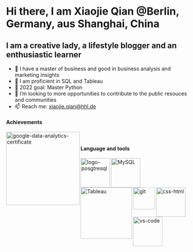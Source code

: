 # Hi there, I am Xiaojie Qian @Berlin, Germany, aus Shanghai, China

## I am a creative lady, a lifestyle blogger and an enthusiastic learner
- 👋 I have a master of business and good in business analysis and marketing insights 
- 👀 I am proficient in SQL and Tableau
- 🌱 2022 goal: Master Python 
- 💞️ I’m looking to more opportunities to contribute to the public resouces and communities
- 📫 Reach me: xiaojie.qian@hhl.de 

#### Achievements
<img align="left" alt= "google-data-analytics-certificate" width="200px" src= "https://user-images.githubusercontent.com/58776067/170819768-0f025782-d86c-4bd2-b539-016bd8e10add.png" />

<br />


#### Language and tools 
<img align="left" alt= "logo-posgtresql" width="80px" src= "https://user-images.githubusercontent.com/58776067/170820722-dd8da4ed-ad0d-4598-8ebb-03ee88c5ba13.png" />
<img align="left" alt= "MySQL" width="80px" src= "https://user-images.githubusercontent.com/58776067/170820863-10816877-3d38-48d7-ac3e-9bb602eaf68a.png" />
<img align="left" alt= "Tableau" width="140px" src= "https://user-images.githubusercontent.com/58776067/170820881-be3d5d66-731e-41c6-81e6-1fd3a603c73f.svg" />
<img align="left" alt= "git" width="60px" src= "https://user-images.githubusercontent.com/58776067/170821093-7d251977-584e-42a3-b50c-d7293bbde644.png" />
<img align="left" alt= "css-html" width="80px" src= "https://user-images.githubusercontent.com/58776067/170821177-475f13e7-0682-4f6e-80e4-cf2fb4eee1e8.png" />
<img align="left" alt= "vs-code" width="80px" src= "https://user-images.githubusercontent.com/58776067/170821188-3539d6bb-0251-4764-a8c9-703a40db77fa.svg" />


<!---
xiaojie-qian/xiaojie-qian is a ✨ special ✨ repository because its `README.md` (this file) appears on your GitHub profile.
You can click the Preview link to take a look at your changes.
--->
